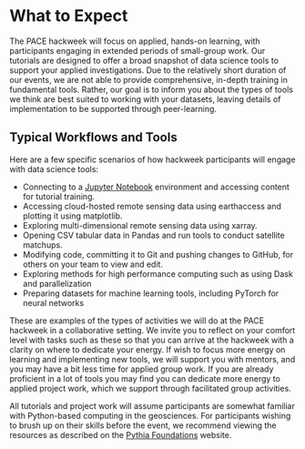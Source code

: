 # What to Expect 

The PACE hackweek will focus on applied, hands-on learning, with participants engaging in
extended periods of small-group work. Our tutorials are designed to offer a broad
snapshot of data science tools to support your applied investigations. Due to the
relatively short duration of our events, we are not able to provide comprehensive,
in-depth training in fundamental tools. Rather, our goal is to inform you about
the types of tools we think are best suited to working with your datasets,
leaving details of implementation to be supported through peer-learning.

## Typical Workflows and Tools

Here are a few specific scenarios of how hackweek participants will engage
with data science tools:

* Connecting to a [Jupyter Notebook](https://jupyter.org/) environment and
  accessing content for tutorial training.
* Accessing cloud-hosted remote sensing data using earthaccess and plotting it
 using matplotlib.
* Exploring multi-dimensional remote sensing data using xarray.
* Opening CSV tabular data in Pandas and run tools to conduct satellite matchups.
* Modifying code, committing it to Git and pushing changes to GitHub, for
  others on your team to view and edit.
* Exploring methods for high performance computing such as using Dask and parallelization
* Preparing datasets for machine learning tools, including PyTorch for neural networks

These are examples of the types of activities we will do at the PACE hackweek in a
collaborative setting. We invite you to reflect on your comfort level with tasks
such as these so that you can arrive at the hackweek with a clarity on where to
dedicate your energy. If wish to focus more energy on learning and implementing
new tools, we will support you with mentors, and you may have a
bit less time for applied group work. If you are already proficient in a lot of
tools you may find you can dedicate more energy to applied project work, which
we support through facilitated group activities.


All tutorials and project work will assume participants are somewhat familiar with Python-based
computing in the geosciences. For participants wishing to brush up on their skills before
the event, we recommend viewing the resources as described on the 
[Pythia Foundations](https://foundations.projectpythia.org/landing-page.html) website. 

